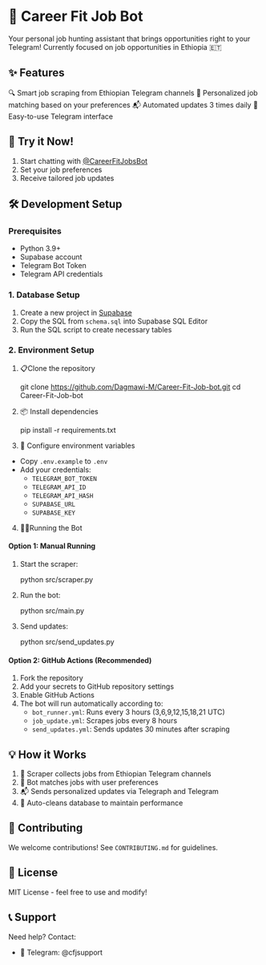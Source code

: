 # 🤖 Career Fit Job Bot

Your personal job hunting assistant that brings opportunities right to your Telegram! Currently focused on job opportunities in Ethiopia 🇪🇹

## ✨ Features

🔍 Smart job scraping from Ethiopian Telegram channels
🎯 Personalized job matching based on your preferences
📬 Automated updates 3 times daily
📱 Easy-to-use Telegram interface

## 🚀 Try it Now!

1. Start chatting with [@CareerFitJobsBot](https://t.me/CareerFitJobsBot)
2. Set your job preferences
3. Receive tailored job updates

## 🛠️ Development Setup

### Prerequisites

- Python 3.9+
- Supabase account
- Telegram Bot Token
- Telegram API credentials

### 1. Database Setup

1. Create a new project in [Supabase](https://supabase.com)
2. Copy the SQL from `schema.sql` into Supabase SQL Editor
3. Run the SQL script to create necessary tables

### 2. Environment Setup

1. 📋Clone the repository

    git clone https://github.com/Dagmawi-M/Career-Fit-Job-bot.git
    cd Career-Fit-Job-bot

2. 📦 Install dependencies

    pip install -r requirements.txt

3. 🔑 Configure environment variables

- Copy `.env.example` to `.env`
- Add your credentials:
  - `TELEGRAM_BOT_TOKEN`
  - `TELEGRAM_API_ID`
  - `TELEGRAM_API_HASH`
  - `SUPABASE_URL`
  - `SUPABASE_KEY`

4. 🏃‍♂️Running the Bot

#### Option 1: Manual Running

1. Start the scraper:

    python src/scraper.py

2. Run the bot:

    python src/main.py

3. Send updates:

    python src/send_updates.py

#### Option 2: GitHub Actions (Recommended)

1. Fork the repository
2. Add your secrets to GitHub repository settings
3. Enable GitHub Actions
4. The bot will run automatically according to:
   - `bot_runner.yml`: Runs every 3 hours (3,6,9,12,15,18,21 UTC)
   - `job_update.yml`: Scrapes jobs every 8 hours
   - `send_updates.yml`: Sends updates 30 minutes after scraping

## 💡 How it Works

1. 🤖 Scraper collects jobs from Ethiopian Telegram channels
2. 🎯 Bot matches jobs with user preferences
3. 📬 Sends personalized updates via Telegraph and Telegram
4. 🧹 Auto-cleans database to maintain performance

## 🤝 Contributing

We welcome contributions! See `CONTRIBUTING.md` for guidelines.

## 📝 License

MIT License - feel free to use and modify!

## 📞 Support

Need help? Contact:
- 💬 Telegram: @cfjsupport

